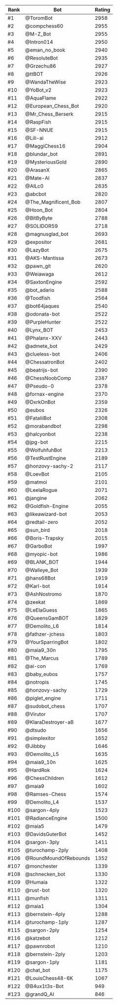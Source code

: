 Rank|Bot|Rating
---|---|---
#1|@ToromBot|2958
#2|@compchess60|2955
#3|@M-Z_Bot|2955
#4|@Intron014|2950
#5|@eman_no_book|2940
#6|@ResoluteBot|2935
#7|@Grzechu86|2927
#8|@ttBOT|2926
#9|@WandaTheWise|2923
#10|@YoBot_v2|2923
#11|@AquaFlame|2922
#12|@European_Chess_Bot|2920
#13|@Mr_Chess_Berserk|2915
#14|@RaspFish|2915
#15|@SF-NNUE|2915
#16|@Lili-ai|2912
#17|@MaggiChess16|2904
#18|@blundar_bot|2891
#19|@MysteriousGold|2890
#20|@ArasanX|2865
#21|@Mate-AI|2837
#22|@AILc0|2835
#23|@abcbot|2820
#24|@The_Magnificent_Bob|2807
#25|@Hoon_Bot|2804
#26|@BitByByte|2788
#27|@SOLIDOR59|2718
#28|@magnusglad_bot|2693
#29|@expositor|2681
#30|@LazyBot|2675
#31|@AKS-Mantissa|2673
#32|@pawn_git|2620
#33|@Weiawaga|2612
#34|@SaxtonEngine|2592
#35|@bot_adario|2588
#36|@Toodfish|2564
#37|@bot64jaques|2540
#38|@odonata-bot|2522
#39|@PurpleHunter|2522
#40|@Lynx_BOT|2453
#41|@Phalanx-XXV|2443
#42|@admete_bot|2429
#43|@clueless-bot|2406
#44|@ChessatronBot|2402
#45|@beatrijs-bot|2390
#46|@ChessNoobComp|2387
#47|@Pseudo-0|2378
#48|@fornax-engine|2370
#49|@DxrkOnBot|2359
#50|@eubos|2326
#51|@FataliiBot|2308
#52|@morabandbot|2298
#53|@halcyonbot|2238
#54|@jpg-bot|2215
#55|@WolfuhfuhBot|2213
#56|@TestRustEngine|2189
#57|@honzovy-sachy-2|2117
#58|@LoevBot|2105
#59|@matmoi|2101
#60|@LeelaRogue|2071
#61|@jangine|2062
#62|@Goldfish-Engine|2055
#63|@likeawizard-bot|2053
#64|@redtail-zero|2052
#65|@sun_bird|2018
#66|@Boris-Trapsky|2015
#67|@GarboBot|1997
#68|@myopic-bot|1986
#69|@BLANK_BOT|1944
#70|@Walleye_Bot|1939
#71|@hans68Bot|1919
#72|@Karl-bot|1914
#73|@AshNostromo|1870
#74|@zeekat|1869
#75|@LeElaGuess|1865
#76|@QueensGamBOT|1829
#77|@Demolito_L6|1814
#78|@fathzer-jchess|1803
#79|@YourSparringBot|1802
#80|@maia9_30n|1795
#81|@The_Marcus|1789
#82|@ai-con|1769
#83|@baby_eubos|1757
#84|@notropis|1745
#85|@honzovy-sachy|1729
#86|@piglet_engine|1711
#87|@sudobot_chess|1707
#88|@Virutor|1707
#89|@KlaraDestroyer-aB|1677
#90|@dtsudo|1656
#91|@simplexitor|1652
#92|@Jibbby|1646
#93|@Demolito_L5|1635
#94|@maia9_10n|1625
#95|@HardRok|1624
#96|@ChessChildren|1612
#97|@maia9|1602
#98|@Ramses-Chess|1574
#99|@Demolito_L4|1537
#100|@sargon-4ply|1523
#101|@RadianceEngine|1500
#102|@maia5|1479
#103|@DavidsGuterBot|1452
#104|@sargon-3ply|1411
#105|@turochamp-2ply|1408
#106|@RoundMoundOfRebounds|1352
#107|@monchester|1339
#108|@schnecken_bot|1330
#109|@Humaia|1322
#110|@rust-bot|1320
#111|@munfish|1311
#112|@maia1|1304
#113|@bernstein-4ply|1288
#114|@turochamp-1ply|1287
#115|@sargon-2ply|1254
#116|@katzebot|1212
#117|@pawnrobot|1210
#118|@bernstein-2ply|1203
#119|@sargon-1ply|1181
#120|@chat_bot|1175
#121|@LouisChess48-6K|1067
#122|@B4ux1t3s-Bot|949
#123|@grandQ_AI|846
